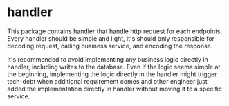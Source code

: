 # handler
This package contains handler that handle http request for each endpoints. Every handler should be simple and light, it's should only responsible for decoding request, calling business service, and encoding the response.

It's recommended to avoid implementing any business logic directly in handler, including writes to the database. Even if the logic seems simple at the beginning, implementing the logic directly in the handler might trigger tech-debt when additional requirement comes and other engineer just added the implementation directly in handler without moving it to a specific service.